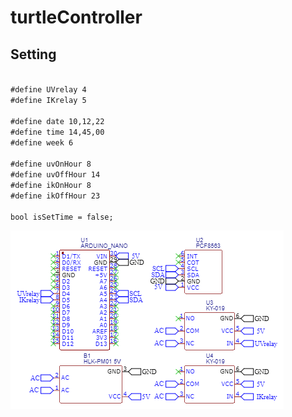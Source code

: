# turtleController

## Setting

<code>
#define UVrelay 4
#define IKrelay 5
</code>
<code>
#define date 10,12,22
#define time 14,45,00
#define week 6
</code>
<code>
#define uvOnHour 8
#define uvOffHour 14
#define ikOnHour 8
#define ikOffHour 23
</code>
<code>
bool isSetTime = false;
</code>

![scheme](./schemas/Schematic_turtleController_2022-12-10.png)
